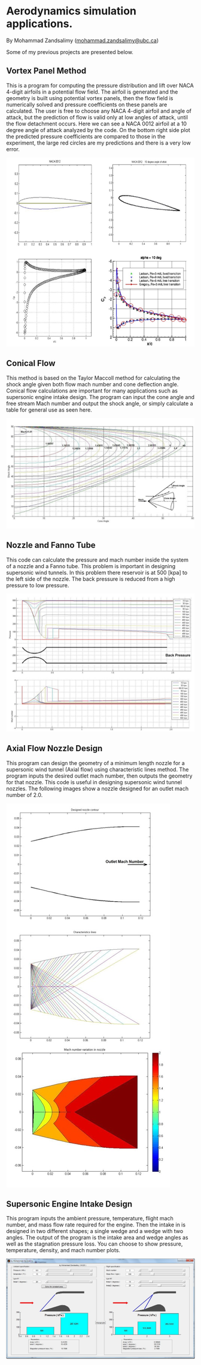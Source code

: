 # Aerodynamics simulation applications.

By Mohammad Zandsalimy (mohammad.zandsalimy@ubc.ca)

Some of my previous projects are presented below.

## Vortex Panel Method
This is a program for computing the pressure distribution and lift over NACA 4-digit airfoils in a potential flow field. The airfoil is generated and the geometry is built using potential vortex panels, then the flow field is numerically solved and pressure coefficients on these panels are calculated. The user is free to choose any NACA 4-digit airfoil and angle of attack, but the prediction of flow is valid only at low angles of attack, until the flow detachment occurs. Here we can see a NACA 0012 airfoil at a 10 degree angle of attack analyzed by the code. On the bottom right side plot the predicted pressure coefficients are compared to those in the experiment, the large red  circles are my predictions and there is a very low error.

![Alt Text](Previous/c1.jpg)

## Conical Flow
This method is based on the Taylor Maccoll method for calculating the shock angle given both flow mach number and cone deflection angle. Conical flow calculations are important for many applications such as supersonic engine intake design. The program can input the cone angle and free stream Mach number and output the shock angle, or simply calculate a table for general use as seen here. 

![Alt Text](Previous/c2.jpg)

## Nozzle and Fanno Tube 
This code can calculate the pressure and mach number inside the system of a nozzle and a Fanno tube. This problem is important in designing supersonic wind tunnels. In this problem there reservoir is at 500 [kpa] to the left side of the nozzle. The back pressure is reduced from a high pressure to low pressure.

![Alt Text](Previous/c3.jpg)

## Axial Flow Nozzle Design
This program can design the geometry of a minimum length nozzle for a supersonic wind tunnel (Axial flow) using characteristic lines method. The program inputs the desired outlet mach number, then outputs the geometry for that nozzle. This code is useful in designing supersonic wind tunnel nozzles. The following images show a nozzle designed for an outlet mach number of 2.0.

![Alt Text](Previous/c4.jpg)

## Supersonic Engine Intake Design
This program inputs the ambient pressure, temperature, flight mach number, and mass flow rate required for the engine. Then the intake in is designed in two different shapes; a single wedge and a wedge with two angles. The output of the program is the intake area and wedge angles as well as the stagnation pressure loss. You can choose to show pressure, temperature, density, and mach number plots.

![Alt Text](Previous/c5.jpg)



